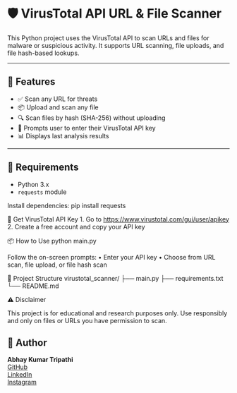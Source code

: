# 🛡️ VirusTotal API URL & File Scanner

This Python project uses the VirusTotal API to scan URLs and files for malware or suspicious activity. It supports URL scanning, file uploads, and file hash-based lookups.

---

## 🚀 Features

- ✅ Scan any URL for threats
- 📦 Upload and scan any file
- 🔍 Scan files by hash (SHA-256) without uploading
- 🔑 Prompts user to enter their VirusTotal API key
- 📊 Displays last analysis results

---

## 🧰 Requirements

- Python 3.x
- `requests` module

Install dependencies:
pip install requests

🔐 Get VirusTotal API Key
	1.	Go to https://www.virustotal.com/gui/user/apikey
	2.	Create a free account and copy your API key

📦 How to Use
python main.py

Follow the on-screen prompts:
	•	Enter your API key
	•	Choose from URL scan, file upload, or file hash scan

📂 Project Structure
virustotal_scanner/
├── main.py
├── requirements.txt
└── README.md

⚠️ Disclaimer

This project is for educational and research purposes only. Use responsibly and only on files or URLs you have permission to scan.

## 👤 Author

**Abhay Kumar Tripathi**  
[GitHub](https://github.com/ABHAYKUMARTRIPATHI)  
[LinkedIn](https://www.linkedin.com/in/abhay-kumar-tripathi-54899b31a)  
[Instagram](https://www.instagram.com/abhaytripathi_46)
